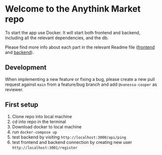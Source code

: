 # Welcome to the Anythink Market repo

To start the app use Docker. It will start both frontend and backend, including all the relevant dependencies, and the db.

Please find more info about each part in the relevant Readme file ([frontend](frontend/readme.md) and [backend](backend/README.md)).

## Development

When implementing a new feature or fixing a bug, please create a new pull request against `main` from a feature/bug branch and add `@vanessa-cooper` as reviewer.

## First setup

1. Clone repo into local machine
2. cd into repo in the terminal
3. Download docker to local machine
4. run `docker-compose up`
5. test backend by visiting `http://localhost:3000/api/ping`
6. test frontend and backend connection by creating new user `http://localhost:3001/register`
